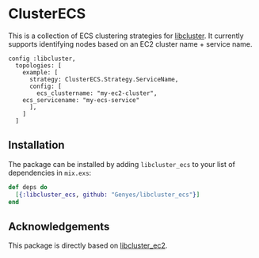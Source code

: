 ClusterECS
==========

This is a collection of ECS clustering strategies for  [libcluster](https://hexdocs.pm/libcluster/). It currently supports identifying nodes based on an EC2 cluster name + service name.

```
config :libcluster,
  topologies: [
    example: [
      strategy: ClusterECS.Strategy.ServiceName,
      config: [
      	ecs_clustername: "my-ec2-cluster",
	ecs_servicename: "my-ecs-service"
      ],
    ]
  ]
```

## Installation

The package can be installed
by adding `libcluster_ecs` to your list of dependencies in `mix.exs`:

```elixir
def deps do
  [{:libcluster_ecs, github: "Genyes/libcluster_ecs"}]
end
```

## Acknowledgements
This package is directly based on [libcluster\_ec2](https://github.com/kyleaa/libcluster_ec2).
